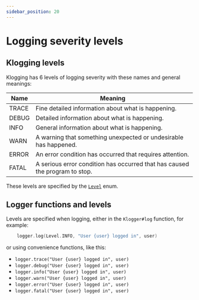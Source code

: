 ```yaml
---
sidebar_position: 20
---
```


# Logging severity levels

## Klogging levels

Klogging has 6 levels of logging severity with these names and general meanings:

| Name  | Meaning                                                                     |
| ----- | --------------------------------------------------------------------------- |
| TRACE | Fine detailed information about what is happening.                          |
| DEBUG | Detailed information about what is happening.                               |
| INFO  | General information about what is happening.                                |
| WARN  | A warning that something unexpected or undesirable has happened.            |
| ERROR | An error condition has occurred that requires attention.                    |
| FATAL | A serious error condition has occurred that has caused the program to stop. |

These levels are specified by the
[`Level`](https://github.com/klogging/klogging/blob/main/klogging/src/commonMain/kotlin/io/klogging/Level.kt)
enum.

## Logger functions and levels

Levels are specified when logging, either in the `Klogger#log` function, for example:

```kotlin
    logger.log(Level.INFO, "User {user} logged in", user)
```

or using convenience functions, like this:

- `logger.trace("User {user} logged in", user)`
- `logger.debug("User {user} logged in", user)`
- `logger.info("User {user} logged in", user)`
- `logger.warn("User {user} logged in", user)`
- `logger.error("User {user} logged in", user)`
- `logger.fatal("User {user} logged in", user)`
